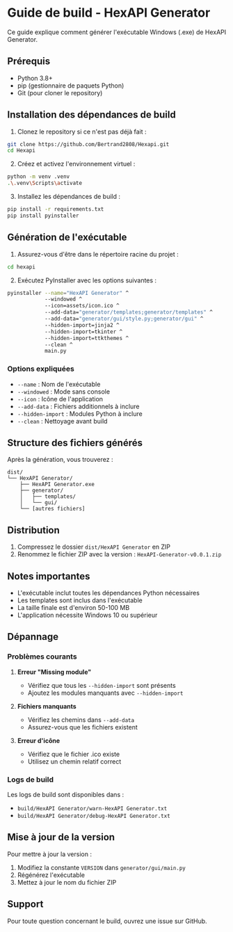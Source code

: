 # Guide de build - HexAPI Generator

Ce guide explique comment générer l'exécutable Windows (.exe) de HexAPI Generator.

## Prérequis

- Python 3.8+
- pip (gestionnaire de paquets Python)
- Git (pour cloner le repository)

## Installation des dépendances de build

1. Clonez le repository si ce n'est pas déjà fait :

```bash
git clone https://github.com/Bertrand2808/Hexapi.git
cd Hexapi
```

2. Créez et activez l'environnement virtuel :

```bash
python -m venv .venv
.\.venv\Scripts\activate
```

3. Installez les dépendances de build :

```bash
pip install -r requirements.txt
pip install pyinstaller
```

## Génération de l'exécutable

1. Assurez-vous d'être dans le répertoire racine du projet :

```bash
cd hexapi
```

2. Exécutez PyInstaller avec les options suivantes :

```bash
pyinstaller --name="HexAPI Generator" ^
            --windowed ^
            --icon=assets/icon.ico ^
            --add-data="generator/templates;generator/templates" ^
            --add-data="generator/gui/style.py;generator/gui" ^
            --hidden-import=jinja2 ^
            --hidden-import=tkinter ^
            --hidden-import=ttkthemes ^
            --clean ^
            main.py
```

### Options expliquées

- `--name` : Nom de l'exécutable
- `--windowed` : Mode sans console
- `--icon` : Icône de l'application
- `--add-data` : Fichiers additionnels à inclure
- `--hidden-import` : Modules Python à inclure
- `--clean` : Nettoyage avant build

## Structure des fichiers générés

Après la génération, vous trouverez :

```
dist/
└── HexAPI Generator/
    ├── HexAPI Generator.exe
    ├── generator/
    │   ├── templates/
    │   └── gui/
    └── [autres fichiers]
```

## Distribution

1. Compressez le dossier `dist/HexAPI Generator` en ZIP
2. Renommez le fichier ZIP avec la version : `HexAPI-Generator-v0.0.1.zip`

## Notes importantes

- L'exécutable inclut toutes les dépendances Python nécessaires
- Les templates sont inclus dans l'exécutable
- La taille finale est d'environ 50-100 MB
- L'application nécessite Windows 10 ou supérieur

## Dépannage

### Problèmes courants

1. **Erreur "Missing module"**

   - Vérifiez que tous les `--hidden-import` sont présents
   - Ajoutez les modules manquants avec `--hidden-import`

2. **Fichiers manquants**

   - Vérifiez les chemins dans `--add-data`
   - Assurez-vous que les fichiers existent

3. **Erreur d'icône**
   - Vérifiez que le fichier .ico existe
   - Utilisez un chemin relatif correct

### Logs de build

Les logs de build sont disponibles dans :

- `build/HexAPI Generator/warn-HexAPI Generator.txt`
- `build/HexAPI Generator/debug-HexAPI Generator.txt`

## Mise à jour de la version

Pour mettre à jour la version :

1. Modifiez la constante `VERSION` dans `generator/gui/main.py`
2. Régénérez l'exécutable
3. Mettez à jour le nom du fichier ZIP

## Support

Pour toute question concernant le build, ouvrez une issue sur GitHub.

